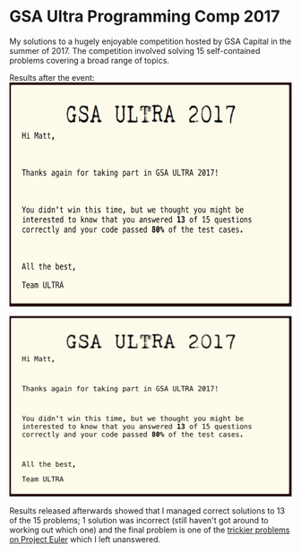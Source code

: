# GSA Ultra Programming Comp 2017

My solutions to a hugely enjoyable competition hosted by GSA Capital in the summer of 2017. The competition involved solving 15 self-contained problems covering a broad range of topics. 

Results after the event:  
<img src="img/gsa_ultra_results.png" width="600" height="400" />

![](img/gsa_ultra_results.png?raw=true)

Results released afterwards showed that I managed correct solutions to 13 of the 15 problems; 1 solution was incorrect (still haven't got around to working out which one) and the final problem is one of the [trickier problems on Project Euler](https://projecteuler.net/problem=499) which I left unanswered.
